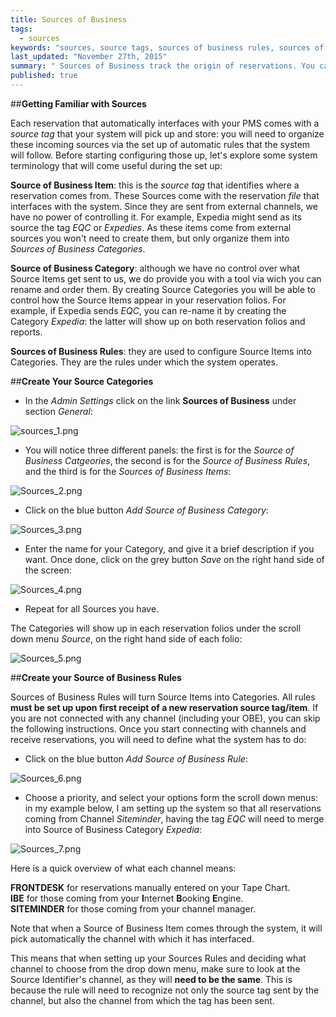 ```yaml
---
title: Sources of Business
tags: 
  - sources
keywords: "sources, source tags, sources of business rules, sources of business categories, "
last_updated: "November 27th, 2015"
summary: " Sources of Business track the origin of reservations. You can report on these sources to find out where people come to know about your property, or to check the production level for each channel.  "
published: true
---
```








##**Getting Familiar with Sources** 


Each reservation that automatically interfaces with your PMS comes with a _source tag_ that your system will pick up and store: you will need to organize these incoming sources via the set up of automatic rules that the system will follow. Before starting configuring those up, let's explore some system terminology that will come useful during the set up: 
  
  
  
**Source of Business Item**:  this is the _source tag_ that identifies where a reservation comes from. These Sources come with the reservation _file_ that interfaces with the system. Since they are sent from external channels, we have no power of controlling it. For example, Expedia might send as its source the tag _EQC_ or _Expedies_. As these items come from external sources you won't need to create them, but only organize them into _Sources of Business Categories_.
  
  
  
**Source of Business Category**: although we have no control over what Source Items get sent to us, we do provide you with a tool via wich you can rename and order them. By creating Source Categories you will be able to control how the Source Items appear in your reservation folios. For example, if Expedia sends _EQC_, you can re-name it by creating the Category _Expedia_: the latter will show up on both reservation folios and reports.
  
  
**Sources of Business Rules**: they are used to configure Source Items into Categories. They are the rules under which the system operates.  


##**Create Your Source Categories** 

 - In the _Admin Settings_ click on the link **Sources of Business** under section _General_:  



![sources_1.png]({{site.baseurl}}/images/sources_1.png)



 
 - You will notice three different panels: the first is for the _Source of Business Catgeories_, the second is for the _Source of Business Rules_, and the third is for the _Sources of Business Items_:  
 
![Sources_2.png]({{site.baseurl}}/images/Sources_2.png)



 
  - Click on the blue button _Add Source of Business Category_:  
  
![Sources_3.png]({{site.baseurl}}/images/Sources_3.png)



  
  - Enter the name for your Category, and give it a brief description if you want. Once done, click on the grey button _Save_ on the right hand side of the screen:
  
![Sources_4.png]({{site.baseurl}}/images/Sources_4.png)

  
  - Repeat for all Sources you have.
  
 The Categories will show up in each reservation folios under the scroll down menu _Source_, on the right hand side of each folio:  
 
![Sources_5.png]({{site.baseurl}}/images/Sources_5.png)
 
 
##**Create your Source of Business Rules**  
 
 Sources of Business Rules will turn Source Items into Categories. All rules **must be set up upon first receipt of a new reservation source tag/item**. If you are not connected with any channel (including your OBE), you can skip the following instructions.
 Once you start connecting with channels and receive reservations, you will need to define what the system has to do: 
 
  - Click on the blue button _Add Source of Business Rule_:  
  

![Sources_6.png]({{site.baseurl}}/images/Sources_6.png)


  
  - Choose a priority, and select your options form the scroll down menus: in my example below, I am setting up the system so that all reservations coming from Channel _Siteminder_, having the tag _EQC_ will need to merge into Source of Business Category _Expedia_:  
  
![Sources_7.png]({{site.baseurl}}/images/Sources_7.png)




Here is a quick overview of what each channel means:  

 **FRONTDESK** for reservations manually entered on your Tape Chart.  
 **IBE** for those coming from your **I**nternet **B**ooking **E**ngine.  
 **SITEMINDER** for those coming from your channel manager.  
 

Note that when a Source of Business Item comes through the system, it will pick automatically the channel with which it has interfaced.



This means that when setting up your Sources Rules and deciding what channel to choose from the drop down menu, make sure to look at the Source Identifier's channel, as they will **need to be the same**. This is because the rule will need to recognize not only the source tag sent by the channel, but also the channel from which the tag has been sent.
